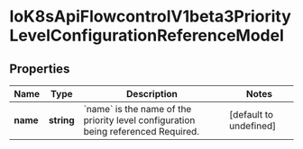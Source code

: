 # IoK8sApiFlowcontrolV1beta3PriorityLevelConfigurationReferenceModel

## Properties

Name | Type | Description | Notes
------------ | ------------- | ------------- | -------------
**name** | **string** | &#x60;name&#x60; is the name of the priority level configuration being referenced Required. | [default to undefined]


